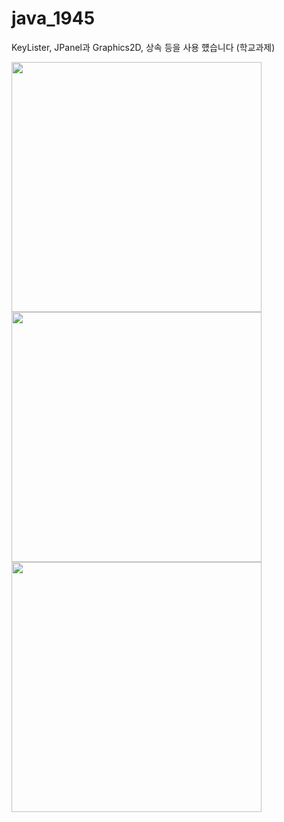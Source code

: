 # java_1945
KeyLister, JPanel과 Graphics2D, 상속 등을 사용 헀습니다 (학교과제)

<div>
  <img width="400" src="https://user-images.githubusercontent.com/29810402/88512828-249dac80-d022-11ea-9389-75e702dc5663.png">
  <img width="400" src="https://user-images.githubusercontent.com/29810402/88512592-c4a70600-d021-11ea-8798-154546f4ea12.png">
  <img width="400" src="https://user-images.githubusercontent.com/29810402/88512595-c5d83300-d021-11ea-8874-29280e961a48.png">
  </div>
